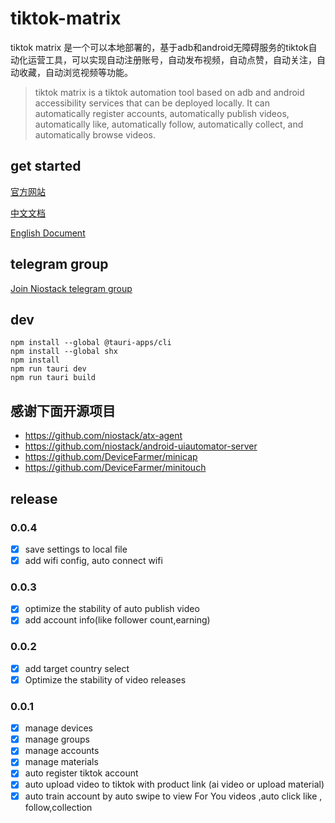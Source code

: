 # tiktok-matrix

tiktok matrix 是一个可以本地部署的，基于adb和android无障碍服务的tiktok自动化运营工具，可以实现自动注册账号，自动发布视频，自动点赞，自动关注，自动收藏，自动浏览视频等功能。
> tiktok matrix is a tiktok automation tool based on adb and android accessibility services that can be deployed locally. It can automatically register accounts, automatically publish videos, automatically like, automatically follow, automatically collect, and automatically browse videos.

## get started

[官方网站](https://niostack.com/tiktok.html)

[中文文档](https://github.com/niostack/tiktok-matrix/wiki/%E4%B8%AD%E6%96%87%E6%96%87%E6%A1%A3)

[English Document](https://github.com/niostack/tiktok-matrix/wiki/EnglishDoc)

## telegram group

[Join Niostack telegram group](https://t.me/+iGhozoBfAbI5YmE1)

## dev

```shell
npm install --global @tauri-apps/cli
npm install --global shx
npm install
npm run tauri dev
npm run tauri build
```

## 感谢下面开源项目

* https://github.com/niostack/atx-agent
* https://github.com/niostack/android-uiautomator-server
* https://github.com/DeviceFarmer/minicap
* https://github.com/DeviceFarmer/minitouch

## release

### 0.0.4

- [x] save settings to local file
- [x] add wifi config, auto connect wifi

### 0.0.3

- [x] optimize the stability of auto publish video
- [x] add account info(like follower count,earning)

### 0.0.2

- [x] add target country select
- [x] Optimize the stability of video releases

### 0.0.1

- [x] manage devices
- [x] manage groups
- [x] manage accounts
- [x] manage materials
- [x] auto register tiktok account
- [x] auto upload video to tiktok with product link (ai video or upload material)
- [x] auto train account by auto swipe to view For You videos ,auto click like , follow,collection
